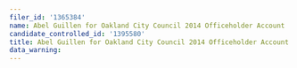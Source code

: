 ```yaml
---
filer_id: '1365384'
name: Abel Guillen for Oakland City Council 2014 Officeholder Account
candidate_controlled_id: '1395580'
title: Abel Guillen for Oakland City Council 2014 Officeholder Account
data_warning: 
---
```

